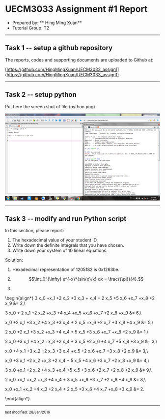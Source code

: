 UECM3033 Assignment #1 Report
========================================================

- Prepared by: ** Hing Ming Xuan**
- Tutorial Group: T2

--------------------------------------------------------

## Task 1 -- setup a github repository

The reports, codes and supporting documents are uploaded to Github at: 

[https://github.com/HingMingXuan/UECM3033_assign1](https://github.com/HingMingXuan/UECM3033_assign1)


---------------------------------------------------------

## Task 2 -- setup python

Put here the screen shot of file (python.png)

![python.png](python.png)


------------------------------------------------------------

## Task 3 -- modify and run Python script

In this section, please report:

1. The hexadecimal value of your student ID.
2. Write down the definite integrals that you have chosen.
3. Write down your system of 10 linear equations.

Solution:
1. Hexadecimal representation of 1205182 is 0x1263be.

2. $$\int_0^{\infty} e^{-x}*{sin{x}/x} dx = \frac{{\pi}}{4}.$$

3.

\begin{align*}
3 x_0 +x_1 +2 x_2 +3 x_3 + x_4 + 2 x_5 +5 x_6 +x_7 +x_8 +2 x_9 &= 2,\\

3 x_0 + 2 x_1 +2 x_2 +x_3 +4 x_4 +x_5 +x_6 +x_7 +2 x_8 +x_9 &= 6,\\

x_0 +2 x_1 +3 x_2 +4 x_3 +3 x_4 + 2 x_5 +x_6 +2 x_7 +3 x_8 +4 x_9 &= 5,\\

2 x_0 +2 x_1 +3 x_2 +x_3 +4 x_4 + 5 x_5 +3 x_6 +x_7 +x_8 +2 x_9 &= 1,\\

2 x_0 +3 x_1 +4 x_2 +x_3 +2 x_4 + 3 x_5 +2 x_6 +4 x_7 +5 x_8 +3 x_9 &= 3,\\

x_0 +4 x_1 +3 x_2 +2 x_3 +3 x_4 +x_5 +2 x_6 +x_7 +3 x_8 +2 x_9 &= 3,\\

x_0 +3 x_1 +2 x_2 +x_3 +2 x_4 + 5 x_5 +4 x_6 +3 x_7 +2 x_8 +x_9 &= 4,\\

3 x_0 +x_1 +2 x_2 +4 x_3 +x_4 +5 x_5 +3 x_6 +2 x_7 +2 x_8 +2 x_9 &= 9,\\

2 x_0 +x_1 +x_2 +x_3 +4 x_4 + 3 x_5 +x_6 +3 x_7 +2 x_8 +4 x_9 &= 8,\\

x_0 +x_1 +x_2 +4 x_3 +2 x_4 + 2 x_5 +3 x_6 +4 x_7 +x_8 +3 x_9 &= 2.

\end{align*}




-----------------------------------



<sup>last modified: 28/Jan/2016</sup>
